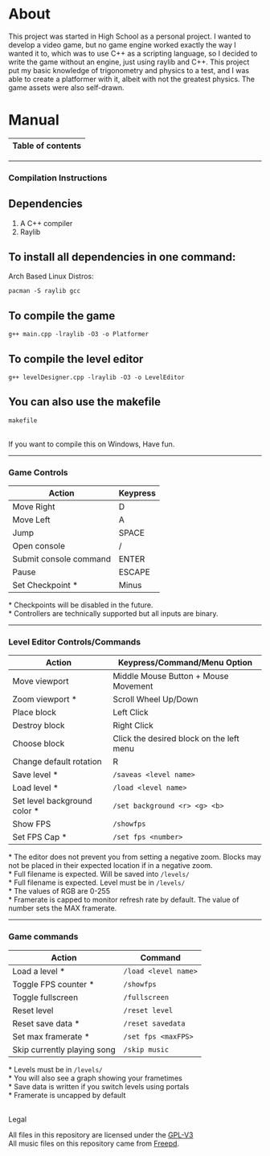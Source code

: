 # About
This project was started in High School as a personal project. I wanted to develop a video game, but no game engine worked exactly the way I wanted it to, which was to use C++ as a scripting language, so I decided to write the game without an engine, just using raylib and C++. This project put my basic knowledge of trigonometry and physics to a test, and I was able to create a platformer with it, albeit with not the greatest physics. The game assets were also self-drawn.


# Manual

| Table of contents |
| ------------- |


---
### Compilation Instructions
## Dependencies
1. A C++ compiler
2. Raylib <br/> 

## To install all dependencies in one command:
Arch Based Linux Distros:
  ```
pacman -S raylib gcc
  ```

## To compile the game
  ```
g++ main.cpp -lraylib -O3 -o Platformer
  ```

## To compile the level editor
  ```
g++ levelDesigner.cpp -lraylib -O3 -o LevelEditor
  ```

## You can also use the makefile
  ```
makefile
  ```
<br/>
If you want to compile this on Windows, Have fun.	
<br/>

---

### Game Controls
| Action | Keypress |
| ------ | -------- |
| Move Right | D |
| Move Left | A |
| Jump | SPACE |
| Open console | / |
| Submit console command | ENTER |
| Pause | ESCAPE |
| Set Checkpoint * | Minus |

\* Checkpoints will be disabled in the future. <br>
\* Controllers are technically supported but all inputs are binary. <br>

---
### Level Editor Controls/Commands
| Action | Keypress/Command/Menu Option |
| ------ | ---------------------------- |
| Move viewport | Middle Mouse Button + Mouse Movement |
| Zoom viewport * | Scroll Wheel Up/Down |
| Place block | Left Click |
| Destroy block | Right Click |
| Choose block | Click the desired block on the left menu |
| Change default rotation | R |
| Save level * | `/saveas <level name>` |
| Load level * | `/load <level name>` |
| Set level background color * | `/set background <r> <g> <b>` |
| Show FPS | `/showfps` |
| Set FPS Cap * | `/set fps <number>` |

\* The editor does not prevent you from setting a negative zoom. Blocks may not be placed in their expected location if in a negative zoom. <br>
\* Full filename is expected. Will be saved into `/levels/` <br>
\* Full filename is expected. Level must be in `/levels/` <br>
\* The values of RGB are 0-255 <br>
\* Framerate is capped to monitor refresh rate by default. The value of number sets the MAX framerate.

---
### Game commands
| Action | Command |
| ------ | ------- |
| Load a level * | `/load <level name>` |
| Toggle FPS counter * | `/showfps` |
| Toggle fullscreen | `/fullscreen` |
| Reset level | `/reset level` |
| Reset save data * | `/reset savedata` |
| Set max framerate * | `/set fps <maxFPS>` |
| Skip currently playing song | `/skip music` |

\* Levels must be in `/levels/` <br>
\* You will also see a graph showing your frametimes <br>
\* Save data is written if you switch levels using portals <br>
\* Framerate is uncapped by default <br>

<br/>
Legal

All files in this repository are licensed under the [GPL-V3](LICENSE) <br/>
All music files on this repository came from [Freepd](https://freepd.com/).

